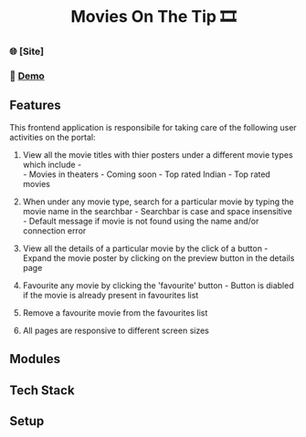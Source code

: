 <h1 align="center">Movies On The Tip 🎞️</h1>

### 🌐 [Site]
### 🔴 [Demo](https://www.youtube.com/watch?v=TkSwuNl_HEA&ab_channel=SubhamDas)

## Features
This frontend application is responsibile for taking care of the following user activities on the portal:
  1. View all the movie titles with thier posters under a different movie types which include - <br>
    - Movies in theaters
    - Coming soon
    - Top rated Indian
    - Top rated movies

  1. When under any movie type, search for a particular movie by typing the movie name in the searchbar
    - Searchbar is case and space insensitive
    - Default message if movie is not found using the name and/or connection error

  1. View all the details of a particular movie by the click of a button
    - Expand the movie poster by clicking on the preview button in the details page

  1. Favourite any movie by clicking the 'favourite' button
    - Button is diabled if the movie is already present in favourites list

  1. Remove a favourite movie from the favourites list

  1. All pages are responsive to different screen sizes

## Modules


## Tech Stack

## Setup
